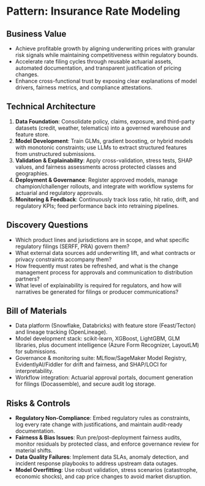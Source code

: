 # Pattern: Insurance Rate Modeling

## Business Value
- Achieve profitable growth by aligning underwriting prices with granular risk signals while maintaining competitiveness within regulatory bounds.
- Accelerate rate filing cycles through reusable actuarial assets, automated documentation, and transparent justification of pricing changes.
- Enhance cross-functional trust by exposing clear explanations of model drivers, fairness metrics, and compliance attestations.

## Technical Architecture
1. **Data Foundation**: Consolidate policy, claims, exposure, and third-party datasets (credit, weather, telematics) into a governed warehouse and feature store.
2. **Model Development**: Train GLMs, gradient boosting, or hybrid models with monotonic constraints; use LLMs to extract structured features from unstructured submissions.
3. **Validation & Explainability**: Apply cross-validation, stress tests, SHAP values, and fairness assessments across protected classes and geographies.
4. **Deployment & Governance**: Register approved models, manage champion/challenger rollouts, and integrate with workflow systems for actuarial and regulatory approvals.
5. **Monitoring & Feedback**: Continuously track loss ratio, hit ratio, drift, and regulatory KPIs; feed performance back into retraining pipelines.

## Discovery Questions
- Which product lines and jurisdictions are in scope, and what specific regulatory filings (SERFF, PRA) govern them?
- What external data sources add underwriting lift, and what contracts or privacy constraints accompany them?
- How frequently must rates be refreshed, and what is the change management process for approvals and communication to distribution partners?
- What level of explainability is required for regulators, and how will narratives be generated for filings or producer communications?

## Bill of Materials
- Data platform (Snowflake, Databricks) with feature store (Feast/Tecton) and lineage tracking (OpenLineage).
- Model development stack: scikit-learn, XGBoost, LightGBM, GLM libraries, plus document intelligence (Azure Form Recognizer, LayoutLM) for submissions.
- Governance & monitoring suite: MLflow/SageMaker Model Registry, EvidentlyAI/Fiddler for drift and fairness, and SHAP/LOCI for interpretability.
- Workflow integration: Actuarial approval portals, document generation for filings (Docassemble), and secure audit log storage.

## Risks & Controls
- **Regulatory Non-Compliance**: Embed regulatory rules as constraints, log every rate change with justifications, and maintain audit-ready documentation.
- **Fairness & Bias Issues**: Run pre/post-deployment fairness audits, monitor residuals by protected class, and enforce governance review for material shifts.
- **Data Quality Failures**: Implement data SLAs, anomaly detection, and incident response playbooks to address upstream data outages.
- **Model Overfitting**: Use robust validation, stress scenarios (catastrophe, economic shocks), and cap price changes to avoid market disruption.